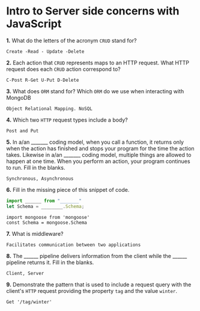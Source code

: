 # Intro to Server side concerns with JavaScript

**1.** What do the letters of the acronym `CRUD` stand for?
<!-- enter you answer in the space below -->
```
Create -Read - Update -Delete
```
**2.** Each action that `CRUD` represents maps to an HTTP request. What HTTP request does each `CRUD` action correspond to?
<!-- enter you answer in the space below -->
```
C-Post R-Get U-Put D-Delete
```
**3.** What does `ORM` stand for? Which `ORM` do we use when interacting with MongoDB
<!-- enter you answer in the space below -->
```
Object Relational Mapping. NoSQL
```
**4.** Which two `HTTP` request types include a body?
<!-- enter you answer in the space below -->
```
Post and Put
```
**5.** In a/an _______ coding model, when you call a function, it returns only when the action has finished and stops your program for the time the action takes. Likewise in a/an _______ coding model, multiple things are allowed to happen at one time. When you perform an action, your program continues to run.  Fill in the blanks.
<!-- enter you answer in the space below -->
```
Synchronous, Asynchronous
```

**6.** Fill in the missing piece of this snippet of code.
```js
import ______ from "_______"
let Schema = ________.Schema;
```
<!-- enter you answer in the space below -->
```
import mongoose from 'mongoose'
const Schema = mongoose.Schema

```
**7.** What is middleware?
<!-- enter you answer in the space below -->
```
Facilitates communication between two applications
```
**8.** The ______ pipeline delivers information from the client while the ______ pipeline returns it. Fill in the blanks. 
<!-- enter you answer in the space below -->
```
Client, Server
```
**9.** 
Demonstrate the pattern that is used to include a request query with the client's `HTTP` request providing the property `tag` and the value `winter`.
<!-- enter you answer in the space below -->
```
Get '/tag/winter'
```